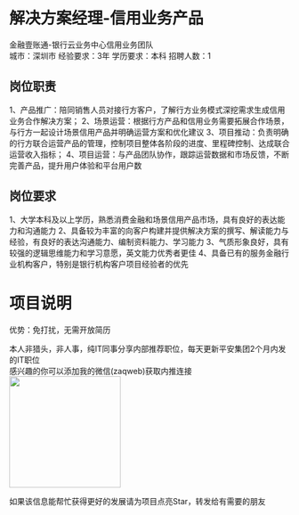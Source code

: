 # 解决方案经理-信用业务产品
金融壹账通-银行云业务中心信用业务团队  
城市：深圳市 经验要求：3年 学历要求：本科  招聘人数：1

## 岗位职责
1、产品推广：陪同销售人员对接行方客户，了解行方业务模式深挖需求生成信用业务合作解决方案；
   2、场景运营：根据行方产品和信用业务需要拓展合作场景，与行方一起设计场景信用产品并明确运营方案和优化建议
    3、项目推动：负责明确的行方联合运营产品的管理，控制项目整体各阶段的进度、里程碑控制、达成联合运营收入指标；
   4、项目运营：与产品团队协作，跟踪运营数据和市场反馈，不断完善产品，提升用户体验和平台用户数

## 岗位要求
1、大学本科及以上学历，熟悉消费金融和场景信用产品市场，具有良好的表达能力和沟通能力
    2、具备较为丰富的向客户构建并提供解决方案的撰写、解读能力与经验，有良好的表达沟通能力、编制资料能力、学习能力
   3、气质形象良好，具有较强的逻辑思维能力和学习意愿，英文能力优秀者更佳
   4、具备已有的服务金融行业机构客户，特别是银行机构客户项目经验者的优先

# 项目说明

优势：免打扰，无需开放简历

本人非猎头，非人事，纯IT同事分享内部推荐职位，每天更新平安集团2个月内发的IT职位  
感兴趣的你可以添加我的微信(zaqweb)获取内推连接  
<img src="https://github.com/zaqweb/PA-IT-JOBS/blob/master/WechatICode.jpeg"  height="200" width="200">

如果该信息能帮忙获得更好的发展请为项目点亮Star，转发给有需要的朋友




